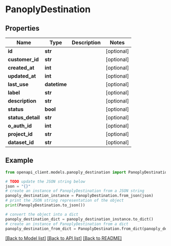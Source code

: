 # PanoplyDestination


## Properties

Name | Type | Description | Notes
------------ | ------------- | ------------- | -------------
**id** | **str** |  | [optional] 
**customer_id** | **str** |  | [optional] 
**created_at** | **int** |  | [optional] 
**updated_at** | **int** |  | [optional] 
**last_use** | **datetime** |  | [optional] 
**label** | **str** |  | [optional] 
**description** | **str** |  | [optional] 
**status** | **bool** |  | [optional] 
**status_detail** | **str** |  | [optional] 
**o_auth_id** | **int** |  | [optional] 
**project_id** | **str** |  | [optional] 
**dataset_id** | **str** |  | [optional] 

## Example

```python
from openapi_client.models.panoply_destination import PanoplyDestination

# TODO update the JSON string below
json = "{}"
# create an instance of PanoplyDestination from a JSON string
panoply_destination_instance = PanoplyDestination.from_json(json)
# print the JSON string representation of the object
print(PanoplyDestination.to_json())

# convert the object into a dict
panoply_destination_dict = panoply_destination_instance.to_dict()
# create an instance of PanoplyDestination from a dict
panoply_destination_from_dict = PanoplyDestination.from_dict(panoply_destination_dict)
```
[[Back to Model list]](../README.md#documentation-for-models) [[Back to API list]](../README.md#documentation-for-api-endpoints) [[Back to README]](../README.md)


